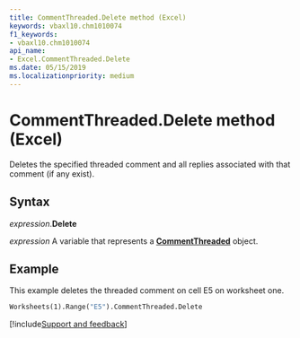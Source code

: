 ```yaml
---
title: CommentThreaded.Delete method (Excel)
keywords: vbaxl10.chm1010074
f1_keywords:
- vbaxl10.chm1010074
api_name:
- Excel.CommentThreaded.Delete
ms.date: 05/15/2019
ms.localizationpriority: medium
---
```



# CommentThreaded.Delete method (Excel)

Deletes the specified threaded comment and all replies associated with that comment (if any exist). 


## Syntax

_expression_.**Delete**

_expression_ A variable that represents a **[CommentThreaded](Excel.CommentThreaded.md)** object.


## Example

This example deletes the threaded comment on cell E5 on worksheet one.

```vb
Worksheets(1).Range("E5").CommentThreaded.Delete
```


[!include[Support and feedback](~/includes/feedback-boilerplate.md)]